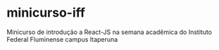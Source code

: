 # minicurso-iff
Minicurso de introdução a React-JS na semana acadêmica do Instituto Federal Fluminense campus Itaperuna
